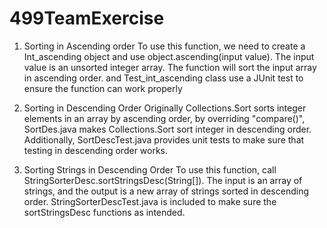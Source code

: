 # 499TeamExercise

1. Sorting in Ascending order
    To use this function, we need to create a Int_ascending object and use object.ascending(input value). The input value is an unsorted integer array. The function will sort the input array in ascending order. and Test_int_ascending class use a JUnit test to ensure the function can work properly 


2. Sorting in Descending Order
    Originally Collections.Sort sorts integer elements in an array by ascending order, by overriding "compare()", SortDes.java makes Collections.Sort sort integer in descending order. Additionally, SortDescTest.java provides unit tests to make sure that testing in descending order works.

3. Sorting Strings in Descending Order
    To use this function, call StringSorterDesc.sortStringsDesc(String[]). The input is an array of strings, and the output is a new array of strings sorted in descending order. StringSorterDescTest.java is included to make sure the sortStringsDesc functions as intended.